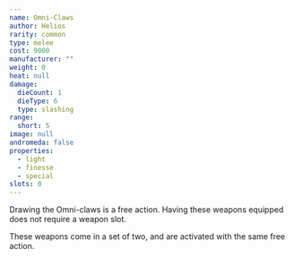 ```yaml
---
name: Omni-Claws
author: Helios
rarity: common
type: melee
cost: 9000
manufacturer: ""
weight: 0
heat: null
damage:
  dieCount: 1
  dieType: 6
  type: slashing
range:
  short: 5
image: null
andromeda: false
properties:
  - light
  - finesse
  - special
slots: 0
---
```

Drawing the Omni-claws is a free action. Having these weapons equipped does not require a weapon slot.

These weapons come in a set of two, and are activated with the same free action.
